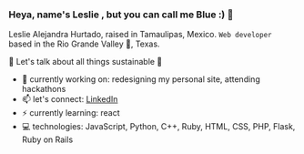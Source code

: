 ### Heya, name's Leslie , but you can call me Blue :) 👋

Leslie Alejandra Hurtado, raised in Tamaulipas, Mexico. ```Web developer``` based in the Rio Grande Valley 🌴, Texas.

💬 Let's talk about all things sustainable 🌿


- 🔭 currently working on: redesigning my personal site, attending hackathons
- 📫 let's connect: [LinkedIn](https://www.linkedin.com/in/lesliehurtado1103)
- ⚡ currently learning: react
- 💻 technologies: JavaScript, Python, C++, Ruby, HTML, CSS, PHP, Flask, Ruby on Rails
